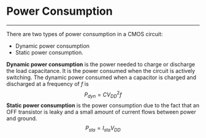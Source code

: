 # Power Consumption
---
There are two types of power consumption in a CMOS circuit:

- Dynamic power consumption
- Static power consumption.

**Dynamic power consumption** is the power needed to charge or discharge the load capacitance. It is the power consumed when the circuit is actively switching. The dynamic power consumed when a capacitor is charged and discharged at a frequency of $f$ is
$$ P_{dyn} = CV_{DD}^2f $$
**Static power consumption** is the power consumption due to the fact that an OFF transistor is leaky and a small amount of current flows between power and ground.
$$ P_{sta} = I_{sta} V_{DD} $$
